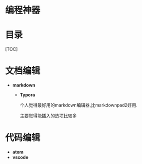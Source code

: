 # 编程神器

# 目录

[TOC]

# 文档编辑

- **markdown**

  - **Typora**

    个人觉得最好用的markdown编辑器,比markdownpad2好用.

    主要觉得能插入的选项比较多

# 代码编辑

- **atom**
- **vscode**

